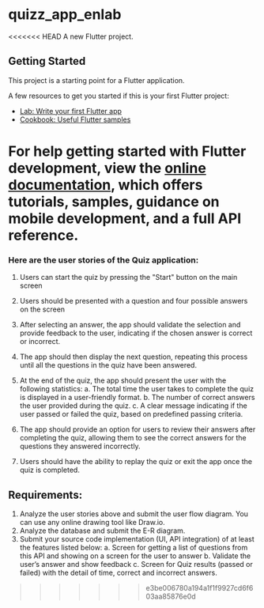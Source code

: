# quizz_app_enlab

<<<<<<< HEAD
A new Flutter project.

## Getting Started

This project is a starting point for a Flutter application.

A few resources to get you started if this is your first Flutter project:

- [Lab: Write your first Flutter app](https://docs.flutter.dev/get-started/codelab)
- [Cookbook: Useful Flutter samples](https://docs.flutter.dev/cookbook)

For help getting started with Flutter development, view the
[online documentation](https://docs.flutter.dev/), which offers tutorials,
samples, guidance on mobile development, and a full API reference.
=======
### Here are the user stories of the Quiz application:
1. Users can start the quiz by pressing the "Start" button on the main screen
2. Users should be presented with a question and four possible answers on the screen
3. After selecting an answer, the app should validate the selection and provide feedback to
the user, indicating if the chosen answer is correct or incorrect.
4. The app should then display the next question, repeating this process until all the
questions in the quiz have been answered.
5. At the end of the quiz, the app should present the user with the following statistics:
a. The total time the user takes to complete the quiz is displayed in a user-friendly
format.
b. The number of correct answers the user provided during the quiz.
c. A clear message indicating if the user passed or failed the quiz, based on
predefined passing criteria.

6. The app should provide an option for users to review their answers after completing the
quiz, allowing them to see the correct answers for the questions they answered
incorrectly.
7. Users should have the ability to replay the quiz or exit the app once the quiz is
completed.
## Requirements:
1. Analyze the user stories above and submit the user flow diagram. You can use any
online drawing tool like Draw.io.
2. Analyze the database and submit the E-R diagram.
3. Submit your source code implementation (UI, API integration) of at least the features
listed below:
a. Screen for getting a list of questions from this API and showing on a screen for
the user to answer
b. Validate the user’s answer and show feedback
c. Screen for Quiz results (passed or failed) with the detail of time, correct and
incorrect answers.
>>>>>>> e3be006780a194a1f1f9927cd6f603aa85876e0d
